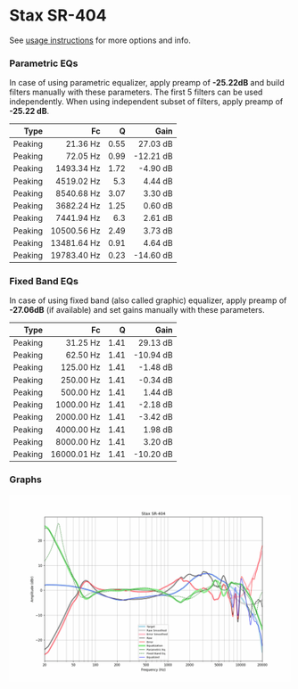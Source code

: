 # Stax SR-404
See [usage instructions](https://github.com/jaakkopasanen/AutoEq#usage) for more options and info.

### Parametric EQs
In case of using parametric equalizer, apply preamp of **-25.22dB** and build filters manually
with these parameters. The first 5 filters can be used independently.
When using independent subset of filters, apply preamp of **-25.22 dB**.

| Type    | Fc          |    Q | Gain      |
|--------:|------------:|-----:|----------:|
| Peaking | 21.36 Hz    | 0.55 | 27.03 dB  |
| Peaking | 72.05 Hz    | 0.99 | -12.21 dB |
| Peaking | 1493.34 Hz  | 1.72 | -4.90 dB  |
| Peaking | 4519.02 Hz  | 5.3  | 4.44 dB   |
| Peaking | 8540.68 Hz  | 3.07 | 3.30 dB   |
| Peaking | 3682.24 Hz  | 1.25 | 0.60 dB   |
| Peaking | 7441.94 Hz  | 6.3  | 2.61 dB   |
| Peaking | 10500.56 Hz | 2.49 | 3.73 dB   |
| Peaking | 13481.64 Hz | 0.91 | 4.64 dB   |
| Peaking | 19783.40 Hz | 0.23 | -14.60 dB |

### Fixed Band EQs
In case of using fixed band (also called graphic) equalizer, apply preamp of **-27.06dB**
(if available) and set gains manually with these parameters.

| Type    | Fc          |    Q | Gain      |
|--------:|------------:|-----:|----------:|
| Peaking | 31.25 Hz    | 1.41 | 29.13 dB  |
| Peaking | 62.50 Hz    | 1.41 | -10.94 dB |
| Peaking | 125.00 Hz   | 1.41 | -1.48 dB  |
| Peaking | 250.00 Hz   | 1.41 | -0.34 dB  |
| Peaking | 500.00 Hz   | 1.41 | 1.44 dB   |
| Peaking | 1000.00 Hz  | 1.41 | -2.18 dB  |
| Peaking | 2000.00 Hz  | 1.41 | -3.42 dB  |
| Peaking | 4000.00 Hz  | 1.41 | 1.98 dB   |
| Peaking | 8000.00 Hz  | 1.41 | 3.20 dB   |
| Peaking | 16000.01 Hz | 1.41 | -10.20 dB |

### Graphs
![](./Stax%20SR-404.png)
